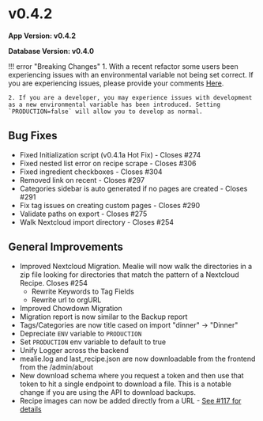 # v0.4.2

**App Version: v0.4.2**

**Database Version: v0.4.0**

!!! error "Breaking Changes"
    1. With a recent refactor some users been experiencing issues with an environmental variable not being set correct. If you are experiencing issues, please provide your comments [Here](https://github.com/hay-kot/mealie/issues/281).

    2. If you are a developer, you may experience issues with development as a new environmental variable has been introduced. Setting `PRODUCTION=false` will allow you to develop as normal.

## Bug Fixes
- Fixed Initialization script (v0.4.1a Hot Fix) - Closes #274
- Fixed nested list error on recipe scrape - Closes #306
- Fixed ingredient checkboxes - Closes #304
- Removed link on recent - Closes #297
- Categories sidebar is auto generated if no pages are created - Closes #291
- Fix tag issues on creating custom pages - Closes #290
- Validate paths on export - Closes #275
- Walk Nextcloud import directory - Closes #254

## General Improvements
- Improved Nextcloud Migration. Mealie will now walk the directories in a zip file looking for directories that match the pattern of a Nextcloud Recipe. Closes #254
    - Rewrite Keywords to Tag Fields
    - Rewrite url to orgURL
- Improved Chowdown Migration
- Migration report is now similar to the Backup report
- Tags/Categories are now title cased on import "dinner" -> "Dinner"
- Depreciate `ENV` variable to `PRODUCTION`
- Set `PRODUCTION` env variable to default to true
- Unify Logger across the backend
- mealie.log and last_recipe.json are now downloadable from the frontend from the /admin/about
- New download schema where you request a token and then use that token to hit a single endpoint to download a file. This is a notable change if you are using the API to download backups. 
- Recipe images can now be added directly from a URL - [See #117 for details](https://github.com/hay-kot/mealie/issues/117)